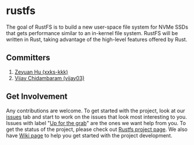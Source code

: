 # rustfs
The goal of RustFS is to build a new user-space file system for NVMe SSDs that gets performance similar to an in-kernel file system. 
RustFS will be written in Rust, taking advantage of the high-level features offered by Rust. 

## Committers
1. [Zeyuan Hu (xxks-kkk)](http://github.com/xxks-kkk)
2. [Vijay Chidambaram (vijay03)](https://github.com/vijay03)

## Get Involvement
Any contributions are welcome. To get started with the project, look at our
[issues](https://github.com/utsaslab/rustfs/issues) tab and start to work
on the issues that look most interesting to you. Issues with label "[Up for the grab](https://github.com/utsaslab/rustfs/issues?q=is%3Aissue+is%3Aopen+label%3A%22Up+for+the+grab%22)"
are the ones we want help from you. To get the status of the project, please
check out [Rustfs project page](https://github.com/utsaslab/rustfs/projects/1). 
We also have [Wiki page](https://github.com/utsaslab/rustfs/wiki) to help you
get started with the project development.
